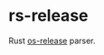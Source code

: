 # rs-release
Rust [os-release](https://www.freedesktop.org/software/systemd/man/os-release.html) parser.
